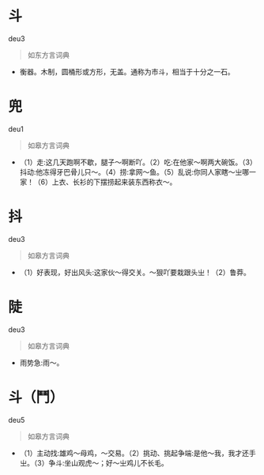 # 斗
deu3
> 如东方言词典
- 衡器。木制，圆桶形或方形，无盖。通称为市斗，相当于十分之一石。

# 兜
deu1
> 如皋方言词典
- （1）走:这几天跑啊不歇，腿子～啊断吖。（2）吃:在他家～啊两大碗饭。（3）抖动:他冻得牙巴骨儿只～。（4）捞:拿网～鱼。（5）乱说:你同人家瞎～㞢哪一家！（6）上衣、长衫的下摆捞起来装东西称衣～。

# 抖
deu3
> 如皋方言词典
- （1）好表现，好出风头:这家伙～得交关。～狠吖要栽跟头㞢！（2）鲁莽。

# 陡
deu3
> 如皋方言词典
- 雨势急:雨～。

# 斗（鬥）
deu5
> 如皋方言词典
- （1）主动找:雄鸡～母鸡，～交易。（2）挑动、挑起争端:是他～我，我才还手㞢。（3）争斗:坐山观虎～；好～㞢鸡儿不长毛。
